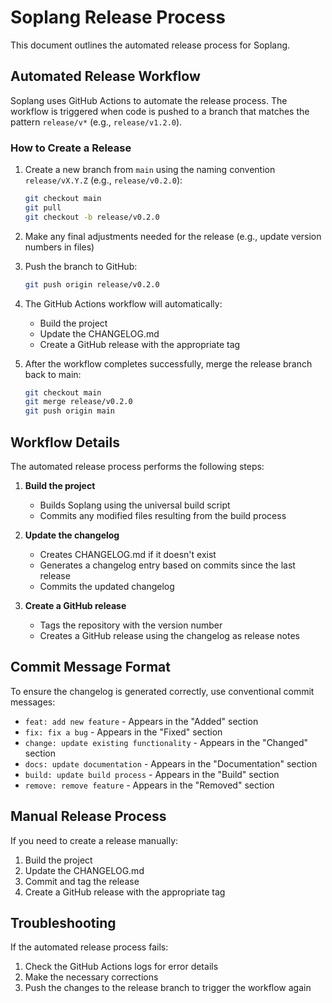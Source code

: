 # Soplang Release Process

This document outlines the automated release process for Soplang.

## Automated Release Workflow

Soplang uses GitHub Actions to automate the release process. The workflow is triggered when code is pushed to a branch that matches the pattern `release/v*` (e.g., `release/v1.2.0`).

### How to Create a Release

1. Create a new branch from `main` using the naming convention `release/vX.Y.Z` (e.g., `release/v0.2.0`):
   ```bash
   git checkout main
   git pull
   git checkout -b release/v0.2.0
   ```

2. Make any final adjustments needed for the release (e.g., update version numbers in files)

3. Push the branch to GitHub:
   ```bash
   git push origin release/v0.2.0
   ```

4. The GitHub Actions workflow will automatically:
   - Build the project
   - Update the CHANGELOG.md
   - Create a GitHub release with the appropriate tag

5. After the workflow completes successfully, merge the release branch back to main:
   ```bash
   git checkout main
   git merge release/v0.2.0
   git push origin main
   ```

## Workflow Details

The automated release process performs the following steps:

1. **Build the project**
   - Builds Soplang using the universal build script
   - Commits any modified files resulting from the build process

2. **Update the changelog**
   - Creates CHANGELOG.md if it doesn't exist
   - Generates a changelog entry based on commits since the last release
   - Commits the updated changelog

3. **Create a GitHub release**
   - Tags the repository with the version number
   - Creates a GitHub release using the changelog as release notes

## Commit Message Format

To ensure the changelog is generated correctly, use conventional commit messages:

- `feat: add new feature` - Appears in the "Added" section
- `fix: fix a bug` - Appears in the "Fixed" section
- `change: update existing functionality` - Appears in the "Changed" section
- `docs: update documentation` - Appears in the "Documentation" section
- `build: update build process` - Appears in the "Build" section
- `remove: remove feature` - Appears in the "Removed" section

## Manual Release Process

If you need to create a release manually:

1. Build the project
2. Update the CHANGELOG.md
3. Commit and tag the release
4. Create a GitHub release with the appropriate tag

## Troubleshooting

If the automated release process fails:

1. Check the GitHub Actions logs for error details
2. Make the necessary corrections
3. Push the changes to the release branch to trigger the workflow again
